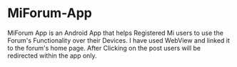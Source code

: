 # MiForum-App
MiForum App is an Android App that helps Registered Mi users to use the Forum's Functionality over their Devices.
I have used WebView and linked it to the forum's home page.
After Clicking on the post users will be redirected within the app only.
